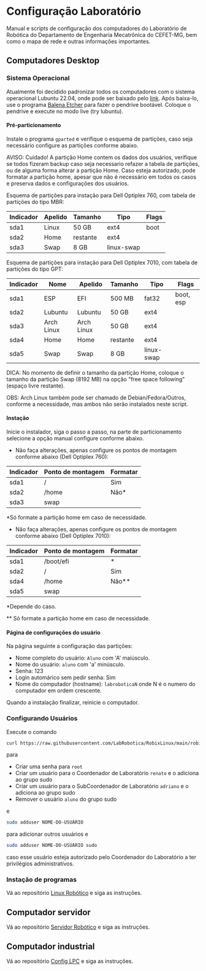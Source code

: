 # Configuração Laboratório

Manual e scripts de configuração dos computadores do Laboratório de Robótica do Departamento de Engenharia Mecatrônica do CEFET-MG, bem como o mapa de rede e outras informações importantes.

## Computadores Desktop

### Sistema Operacional

Atualmente foi decidido padronizar todos os computadores com o sistema operacional Lubuntu 22.04, onde pode ser baixado pelo [link](https://lubuntu.me/downloads). Após baixa-lo, use o programa [Balena Etcher](https://github.com/balena-io/etcher/releases) para fazer o pendrive bootável. Coloque o pendrive e execute no modo live (try lubuntu).

#### Pré-particionamento

Instale o programa ```gparted``` e verifique o esquema de partições, caso seja necessário configure as partições conforme abaixo.

AVISO: Cuidado! A partição Home contem os dados dos usuários, verifique se todos fizeram backup caso seja necessario refazer a tabela de partições, ou de alguma forma alterar a partição Home. Caso esteja autorizado, pode formatar a partição home, apesar que não é necessário em todos os casos e preserva dados e configurações dos usuários.

Esquema de partições para instação para Dell Optiplex 760, com tabela de partições do tipo MBR:

|  Indicador | Apelido | Tamanho  | Tipo       | Flags |
|------------|---------|----------|------------|-------|
|  sda1      | Linux   | 50 GB    | ext4       | boot  |
|  sda2      | Home    | restante | ext4       |       |
|  sda3      | Swap    | 8 GB     | linux-swap |       |

Esquema de partições para instação para Dell Optiplex 7010, com tabela de partições do tipo GPT:

|  Indicador | Nome       | Apelido    | Tamanho  | Tipo       | Flags     |
|------------|------------|------------|----------|------------|-----------|
|  sda1      | ESP        | EFI        | 500 MB   | fat32      | boot, esp |
|  sda2      | Lubuntu    | Lubuntu    | 50 GB    | ext4       |           |
|  sda3      | Arch Linux | Arch Linux | 50 GB    | ext4       |           |
|  sda4      | Home       | Home       | restante | ext4       |           |
|  sda5      | Swap       | Swap       | 8 GB     | linux-swap |           |

DICA: No momento de definir o tamanho da partição Home, coloque o tamanho da partição Swap (8192 MB) na opção "free space following" (espaço livre restante).

OBS: Arch Linux também pode ser chamado de Debian/Fedora/Outros, conforme a necessidade, mas ambos não serão instalados neste script.

#### Instação

Inicie o instalador, siga o passo a passo, na parte de particionamento selecione a opção manual configure conforme abaixo.


- Não faça alterações, apenas configure os pontos de montagem conforme abaixo (Dell Optiplex 760):

|  Indicador | Ponto de montagem | Formatar |
|------------|-------------------|----------|
|  sda1      | /                 | Sim      |
|  sda2      | /home             | Não*      |
|  sda3      | swap              |          |

*Só formate a partição home em caso de necessidade.



- Não faça alterações, apenas configure os pontos de montagem conforme abaixo (Dell Optiplex 7010):

|  Indicador | Ponto de montagem | Formatar |
|------------|-------------------|----------|
|  sda1      | /boot/efi         | *        |
|  sda2      | /                 | Sim      |
|  sda4      | /home             | Não**    |
|  sda5      | swap              |          |

*Depende do caso.

** Só formate a partição home em caso de necessidade.

#### Página de configurações do usuário

Na página seguinte a configuração das partições:

- Nome completo do usuário: ```Aluno``` com 'A' maiúsculo.
- Nome do usuário: ```aluno``` com 'a' minúsculo.
- Senha: 123
- Login automárico sem pedir senha: Sim
- Nome do computador (hostname): ```labroboticaN``` onde N é o numero do computador em ordem crescente.

Quando a instalação finalizar, reinicie o computador.

### Configurando Usuários

Execute o comando

```bash
curl https://raw.githubusercontent.com/LabRobotica/RobixLinux/main/robix-debian.sh | sudo bash
```

para

- Criar uma senha para ```root```
- Criar um usuário para o Coordenador de Laboratório ```renato``` e o adiciona ao grupo sudo
- Criar um usuário para o SubCoordenador de Laboratório ```adriano``` e o adiciona ao grupo sudo
- Remover o usuário ```aluno``` do grupo sudo

e

```bash
sudo adduser NOME-DO-USUÁRIO
```

para adicionar outros usuários e

```bash
sudo adduser NOME-DO-USUÁRIO sudo
```

caso esse usuário esteja autorizado pelo Coordenador do Laboratório a ter privilégios administratívos.


### Instação de programas

Vá ao repositório [Linux Robótico](https://github.com/LabRobotica/Linux-Robotico) e siga as instruções.


## Computador servidor

Vá ao repositório [Servidor Robótico](https://github.com/LabRobotica/Servidor-Robotico) e siga as instruções.


## Computador industrial

Vá ao repositório [Config LPC](https://github.com/LabRobotica/Config-LPC) e siga as instruções.
